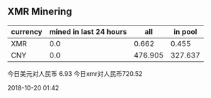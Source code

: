 ## XMR Minering

|currency|mined in last 24 hours|all|in pool|
|---|---|---|---|
|XMR|0.0|0.662|0.455|
|CNY|0.0|476.905|327.637|

今日美元对人民币 6.93	今日xmr对人民币720.52


2018-10-20 01:42